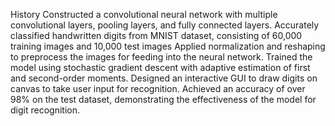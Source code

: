 History
Constructed a convolutional neural network with multiple convolutional layers, pooling layers, and fully connected layers.
Accurately classified handwritten digits from MNIST dataset, consisting of 60,000 training images and 10,000 test images
Applied normalization and reshaping to preprocess the images for feeding into the neural network.
Trained the model using stochastic gradient descent with adaptive estimation of first and second-order moments.
Designed an interactive GUI to draw digits on canvas to take user input for recognition.
Achieved an accuracy of over 98% on the test dataset, demonstrating the effectiveness of the model for digit recognition.